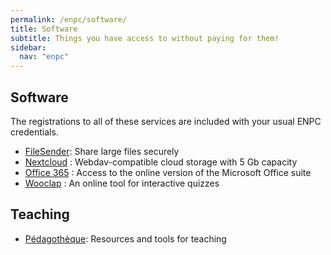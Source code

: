 ```yaml
---
permalink: /enpc/software/
title: Software
subtitle: Things you have access to without paying for them!
sidebar:
  nav: "enpc"
---
```


## Software

The registrations to all of these services are included with your usual ENPC credentials.

- [FileSender](https://filesender.renater.fr/): Share large files securely
- [Nextcloud](https://cloud.enpc.fr/) : Webdav-compatible cloud storage with 5 Gb capacity
- [Office 365](https://www.office.com/) : Access to the online version of the Microsoft Office suite
- [Wooclap](https://app.wooclap.com/home) : An online tool for interactive quizzes

## Teaching

- [Pédagothèque](https://pedagotheque.enpc.fr/): Resources and tools for teaching
